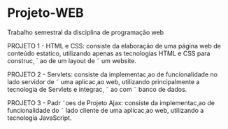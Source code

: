 # Projeto-WEB
Trabalho semestral da disciplina de programação web

PROJETO 1 - HTML e CSS: consiste da elaboração de uma página web de conteúdo estatico, utilizando apenas as tecnologias HTML e CSS para construc¸ ´ ao de um layout de ˜
um website.

PROJETO 2 - Servlets: consiste da implementac¸ao de funcionalidade no lado servidor de ˜
uma aplicac¸ao web, utilizando principalmente a tecnologia de Servlets e integrac¸ ˜ ao com ˜
banco de dados.

PROJETO 3 - Padr ˜oes de Projeto Ajax: consiste da implementac¸ao de funcionalidade do ˜
lado cliente de uma aplicac¸ao web, utilizando a tecnologia JavaScript.
